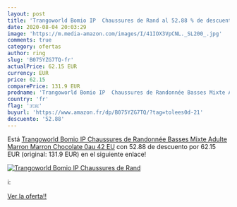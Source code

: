 ```yaml
---
layout: post
title: 'Trangoworld Bomio IP  Chaussures de Rand al 52.88 % de descuento'
date: 2020-08-04 20:03:29
image: 'https://m.media-amazon.com/images/I/41IOX3VpCNL._SL200_.jpg'
comments: true
category: ofertas
author: ring
slug: 'B075YZG7TQ-fr'
actualPrice: 62.15 EUR
currency: EUR
price: 62.15
comparePrice: 131.9 EUR
prodname: 'Trangoworld Bomio IP  Chaussures de Randonnée Basses Mixte Adulte  Marron  Marron Chocolate 0au   42 EU'
country: 'fr'
flag: '🇫🇷'
buyurl: 'https://www.amazon.fr/dp/B075YZG7TQ/?tag=tolees0d-21'
descuento: '52.88'
---
```


Está [Trangoworld Bomio IP  Chaussures de Randonnée Basses Mixte Adulte  Marron  Marron Chocolate 0au   42 EU](https://www.amazon.fr/dp/B075YZG7TQ/?tag=tolees0d-21) con 52.88 de descuento por 62.15 EUR (original: 131.9 EUR) en el siguiente enlace!

[![Trangoworld Bomio IP  Chaussures de Rand](https://m.media-amazon.com/images/I/41IOX3VpCNL._SL200_.jpg)](https://www.amazon.fr/dp/B075YZG7TQ/?tag=tolees0d-21)

ℹ️:


[Ver la oferta!!](https://www.amazon.fr/dp/B075YZG7TQ/?tag=tolees0d-21)
